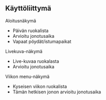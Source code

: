 ## Käyttöliittymä

Aloitusnäkymä
- Päivän ruokalista
- Arvioitu jonotusaika
- Vapaat pöydät/istumapaikat

Livekuva-näkymä
- Live-kuvaa ruokalasta
- Arvioitu jonotusaika

Viikon menu-näkymä
- Kyseisen viikon ruokalista
- Tämän hetkisen jonon arvioitu jonotusaika

